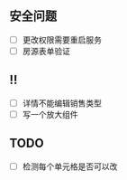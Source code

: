 ## 安全问题

- [ ] 更改权限需要重启服务
- [ ] 房源表单验证

## ‼️

- [ ] 详情不能编辑销售类型
- [ ] 写一个放大组件

## TODO

- [ ] 检测每个单元格是否可以改

